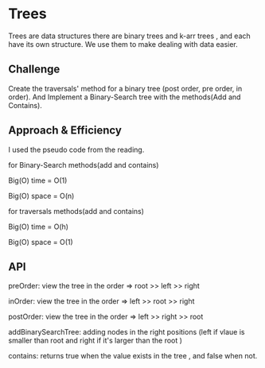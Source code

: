 # Trees

Trees are data structures there are binary trees and k-arr trees , and each have its own structure. 
We use them to make dealing with data easier.

## Challenge

Create the traversals' method for a binary tree (post order, pre order, in order).
And Implement a Binary-Search tree with the methods(Add and Contains).

## Approach & Efficiency

I used the pseudo code from the reading. 

for Binary-Search methods(add and contains)

Big(O) time = O(1)

Big(O) space = O(n)

for traversals methods(add and contains)

Big(O) time = O(h)

Big(O) space = O(1)

## API

preOrder: view the tree in the order => root >> left >> right

inOrder: view the tree in the order => left >> root >> right

postOrder: view the tree in the order => left >> right >> root

addBinarySearchTree: adding nodes in the right positions (left if vlaue is smaller than root and right if it's larger than the root )

contains: returns true when the value exists in the tree , and false when not.
